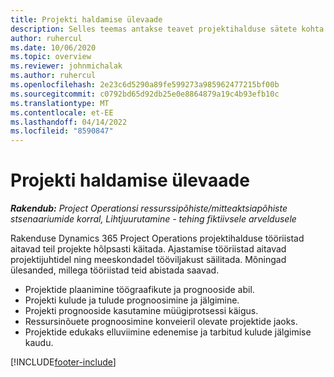 ```yaml
---
title: Projekti haldamise ülevaade
description: Selles teemas antakse teavet projektihalduse sätete kohta rakenduses Dynamics 365 Project Operations.
author: ruhercul
ms.date: 10/06/2020
ms.topic: overview
ms.reviewer: johnmichalak
ms.author: ruhercul
ms.openlocfilehash: 2e23c6d5290a89fe599273a985962477215bf00b
ms.sourcegitcommit: c0792bd65d92db25e0e8864879a19c4b93efb10c
ms.translationtype: MT
ms.contentlocale: et-EE
ms.lasthandoff: 04/14/2022
ms.locfileid: "8590847"
---
```

# <a name="project-management-overview"></a>Projekti haldamise ülevaade

_**Rakendub:** Project Operationsi ressurssipõhiste/mitteaktsiapõhiste stsenaariumide korral,  Lihtjuurutamine - tehing fiktiivsele arveldusele_

Rakenduse Dynamics 365 Project Operations projektihalduse tööriistad aitavad teil projekte hõlpsasti käitada. Ajastamise tööriistad aitavad projektijuhtidel ning meeskondadel tööviljakust säilitada. Mõningad ülesanded, millega tööriistad teid abistada saavad.

- Projektide plaanimine töögraafikute ja prognooside abil.
- Projekti kulude ja tulude prognoosimine ja jälgimine.
- Projekti prognooside kasutamine müügiprotsessi käigus.
- Ressursinõuete prognoosimine konveieril olevate projektide jaoks.
- Projektide edukaks elluviimine edenemise ja tarbitud kulude jälgimise kaudu.


[!INCLUDE[footer-include](../includes/footer-banner.md)]